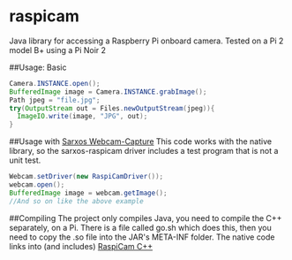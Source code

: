 # raspicam
Java library for accessing a Raspberry Pi onboard camera.
Tested on a Pi 2 model B+ using a Pi Noir 2

##Usage:
Basic
```java
Camera.INSTANCE.open();
BufferedImage image = Camera.INSTANCE.grabImage();
Path jpeg = "file.jpg";
try(OutputStream out = Files.newOutputStream(jpeg)){
  ImageIO.write(image, "JPG", out);
}
```
##Usage with [Sarxos Webcam-Capture](https://github.com/sarxos/webcam-capture)
This code works with the native library, so the sarxos-raspicam driver includes
a test program that is not a unit test.
```java
Webcam.setDriver(new RaspiCamDriver());
webcam.open();
BufferedImage image = webcam.getImage();
//And so on like the above example
```
##Compiling
The project only compiles Java, you need to compile the C++ separately, on a Pi.
There is a file called go.sh which does this, then you need to copy the .so
file into the JAR's META-INF folder.
The native code links into (and includes) [RaspiCam C++](http://www.uco.es/investiga/grupos/ava/node/40)